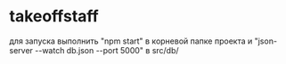 # takeoffstaff
для запуска выполнить "npm start" в корневой папке проекта и "json-server --watch db.json --port 5000" в src/db/
